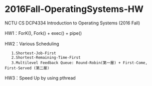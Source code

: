 # 2016Fall-OperatingSystems-HW
NCTU CS DCP4334 Introduction to Operating Systems (2016 Fall)

HW1：ForK(), Fork() + exec() + pipe()

HW2：Various Scheduling 

       1.Shortest-Job-First
       2.Shortest-Remaining-Time-First
       3.Multilevel Feedback Queue: Round-Robin(第一層) + First-Come, First-Served (第二層)
       
HW3：Speed Up by using pthread
